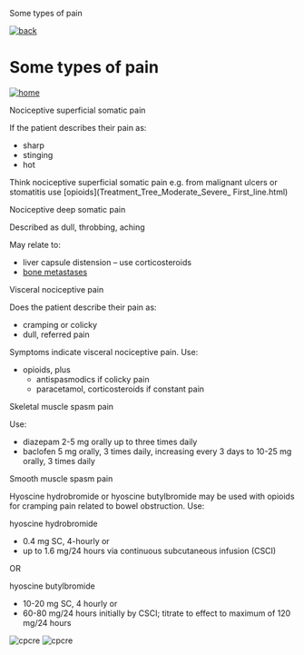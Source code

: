  Some types of pain         

[![back](images/backarrow.png)](Content_Hub.html)

Some types of pain
==================

[![home](images/homebtn.png)](main_menu.html)

Nociceptive superficial somatic pain

If the patient describes their pain as:

*   sharp
*   stinging
*   hot

Think nociceptive superficial somatic pain e.g. from malignant ulcers or stomatitis use [opioids](Treatment_Tree_Moderate_Severe_ First_line.html)

Nociceptive deep somatic pain

Described as dull, throbbing, aching

May relate to:

*   liver capsule distension – use corticosteroids
*   [bone metastases](Content_Hub_Difficult_Pain_Control.html)

Visceral nociceptive pain

Does the patient describe their pain as:

*   cramping or colicky
*   dull, referred pain

Symptoms indicate visceral nociceptive pain. Use:

*   opioids, plus
    *   antispasmodics if colicky pain
    *   paracetamol, corticosteroids if constant pain

Skeletal muscle spasm pain

Use:

*   diazepam 2-5 mg orally up to three times daily
*   baclofen 5 mg orally, 3 times daily, increasing every 3 days to 10-25 mg orally, 3 times daily

Smooth muscle spasm pain

Hyoscine hydrobromide or hyoscine butylbromide may be used with opioids for cramping pain related to bowel obstruction. Use:

hyoscine hydrobromide

*   0.4 mg SC, 4-hourly or
*   up to 1.6 mg/24 hours via continuous subcutaneous infusion (CSCI)

OR

hyoscine butylbromide

*   10-20 mg SC, 4 hourly or
*   60-80 mg/24 hours initially by CSCI; titrate to effect to maximum of 120 mg/24 hours

![cpcre](images/banner-long-footer-whitetext.png) ![cpcre](images/acrrm.png)